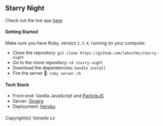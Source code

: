 ## Starry Night

Check out the live app [here](http://starry-night.lekosfmi.com/).

#### Getting Started
Make sure you have Ruby, version `2.3.4`, running on your computer.
- Clone the repository: `git clone https://github.com/lekosfmi/starry-night`
- Go to the clone repository: `cd starry-night`
- Download the dependencies: `bundle install`
- Fire the server 🚀: `ruby server.rb` 

#### Tech Stack
- Front-end: Vanilla JavaScript and [ParticleJS](https://github.com/VincentGarreau/particles.js/)
- Server: [Sinatra](http://www.sinatrarb.com/)
- Deployment: [Heroku](https://dashboard.heroku.com/)

###### Copyright(c) Vanielle Le
